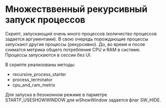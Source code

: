 # Множестввенный рекурсивный запуск процессов

Скрипт, запускающий очень много процессов (количество процессов задается аргументами).
В свою очередь порождающие процессы запускают другие процессы (рекурсивно).
До, во время и после сниматся метрика общего потребления CPU и RAM в системе.
Процессы запускаются в сессии без UI.

В скрипте реализованы методы:
* recursive_process_starter
* process_terminator
* cpu_and_ram_metrix

Для запуска в безоконном режиме в парметре STARTF_USESHOWWINDOW для wShowWindow задается флаг SW_HIDE.